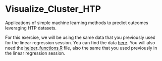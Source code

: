 # Visualize_Cluster_HTP
Applications of simple machine learning methods to predict outcomes leveraging HTP datasets.

For this exercise, we will be using the same data that you previously used for the linear regression session. You can find the data [here](https://github.com/DS3-2025/HTP_linear_regression_example/tree/main/data). You will also need the [helper_functions.R](https://github.com/DS3-2025/HTP_linear_regression_example/blob/main/helper_functions.R) file, also the same that you used previously in the linear regression session.
